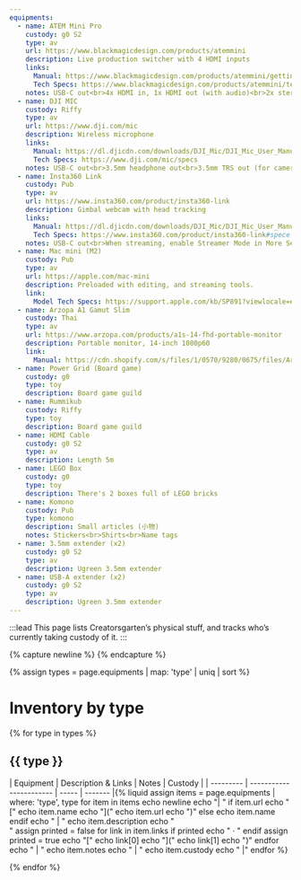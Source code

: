 ```yaml
---
equipments:
  - name: ATEM Mini Pro
    custody: g0 S2
    type: av
    url: https://www.blackmagicdesign.com/products/atemmini
    description: Live production switcher with 4 HDMI inputs
    links:
      Manual: https://www.blackmagicdesign.com/products/atemmini/gettingstarted
      Tech Specs: https://www.blackmagicdesign.com/products/atemmini/techspecs/W-APS-14
    notes: USB-C out<br>4x HDMI in, 1x HDMI out (with audio)<br>2x stereo mini jack in
  - name: DJI MIC
    custody: Riffy
    type: av
    url: https://www.dji.com/mic
    description: Wireless microphone
    links:
      Manual: https://dl.djicdn.com/downloads/DJI_Mic/DJI_Mic_User_Manual_v1.0_en.pdf
      Tech Specs: https://www.dji.com/mic/specs
    notes: USB-C out<br>3.5mm headphone out<br>3.5mm TRS out (for camera)<br>4 hours operating time<br>2m40s to charge
  - name: Insta360 Link
    custody: Pub
    type: av
    url: https://www.insta360.com/product/insta360-link
    description: Gimbal webcam with head tracking
    links:
      Manual: https://dl.djicdn.com/downloads/DJI_Mic/DJI_Mic_User_Manual_v1.2_en.pdf
      Tech Specs: https://www.insta360.com/product/insta360-link#spece
    notes: USB-C out<br>When streaming, enable Streamer Mode in More Settings to enable 60fps output
  - name: Mac mini (M2)
    custody: Pub
    type: av
    url: https://apple.com/mac-mini
    description: Preloaded with editing, and streaming tools.
    link:
      Model Tech Specs: https://support.apple.com/kb/SP891?viewlocale=en_US&locale=en_US
  - name: Arzopa A1 Gamut Slim
    custody: Thai
    type: av
    url: https://www.arzopa.com/products/a1s-14-fhd-portable-monitor
    description: Portable monitor, 14-inch 1080p60
    link:
      Manual: https://cdn.shopify.com/s/files/1/0570/9280/0675/files/Arzopa_A1S.pdf?v=1707041874
  - name: Power Grid (Board game)
    custody: g0
    type: toy
    description: Board game guild
  - name: Rummikub
    custody: Riffy
    type: toy
    description: Board game guild
  - name: HDMI Cable
    custody: g0 S2
    type: av
    description: Length 5m
  - name: LEGO Box
    custody: g0
    type: toy
    description: There's 2 boxes full of LEGO bricks
  - name: Komono
    custody: Pub
    type: komono
    description: Small articles (小物)
    notes: Stickers<br>Shirts<br>Name tags
  - name: 3.5mm extender (x2)
    custody: g0 S2
    type: av
    description: Ugreen 3.5mm extender
  - name: USB-A extender (x2)
    custody: g0 S2
    type: av
    description: Ugreen 3.5mm extender
---
```


:::lead
This page lists Creatorsgarten’s physical stuff, and tracks who’s currently taking custody of it.
:::

{% capture newline %}
{% endcapture %}

{% assign types = page.equipments | map: 'type' | uniq | sort %}

# Inventory by type

{% for type in types %}

## {{ type }}

| Equipment | Description &amp; Links | Notes | Custody |
| --------- | ----------------------- | ----- | ------- |{% liquid
assign items = page.equipments | where: 'type', type
for item in items
  echo newline
  echo "| "
  if item.url
    echo "["
    echo item.name
    echo "]("
    echo item.url
    echo ")"
  else
    echo item.name
  endif
  echo " | "
  echo item.description
  echo "<br>"
  assign printed = false
  for link in item.links
    if printed
      echo " &middot; "
    endif
    assign printed = true
    echo "["
    echo link[0]
    echo "]("
    echo link[1]
    echo ")"
  endfor
  echo " | "
  echo item.notes
  echo " | "
  echo item.custody
  echo " |"
endfor
%}

{% endfor %}
